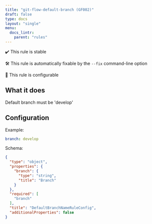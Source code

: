 ```yaml
---
title: "git-flow-default-branch (GF002)"
draft: false
type: docs
layout: "single"
menu:
  docs_lintr:
    parent: "rules"
---
```


✔️ This rule is stable

🛠️ This rule is automatically fixable by the `--fix` command-line option

🔧 This rule is configurable

## What it does

Default branch must be 'develop'

## Configuration

Example:

```yaml
branch: develop
```

Schema:

```json
{
  "type": "object",
  "properties": {
    "branch": {
      "type": "string",
      "title": "Branch"
    }
  },
  "required": [
    "branch"
  ],
  "title": "DefaultBranchNameRuleConfig",
  "additionalProperties": false
}
```
